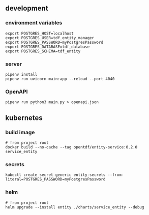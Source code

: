 
## development

### environment variables
```shell
export POSTGRES_HOST=localhost
export POSTGRES_USER=tdf_entity_manager
export POSTGRES_PASSWORD=myPostgresPassword
export POSTGRES_DATABASE=tdf_database
export POSTGRES_SCHEMA=tdf_entity
```

### server
```shell
pipenv install
pipenv run uvicorn main:app --reload --port 4040
```

### OpenAPI
```shell
pipenv run python3 main.py > openapi.json
```

## kubernetes

### build image
```shell
# from project root
docker build --no-cache --tag opentdf/entity-service:0.2.0 service_entity
```

### secrets
```shell
kubectl create secret generic entity-secrets --from-literal=POSTGRES_PASSWORD=myPostgresPassword
```

### helm
```shell
# from project root
helm upgrade --install entity ./charts/service_entity --debug
```
